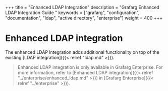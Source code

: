 +++
title = "Enhanced LDAP Integration"
description = "Grafarg Enhanced LDAP Integration Guide "
keywords = ["grafarg", "configuration", "documentation", "ldap", "active directory", "enterprise"]
weight = 400
+++

# Enhanced LDAP integration

The enhanced LDAP integration adds additional functionality on top of the existing [LDAP integration]({{< relref "ldap.md" >}}).

> Enhanced LDAP integration is only available in Grafarg Enterprise. For more information, refer to [Enhanced LDAP integration]({{< relref "../enterprise/enhanced_ldap.md" >}}) in [Grafarg Enterprise]({{< relref "../enterprise" >}}).
